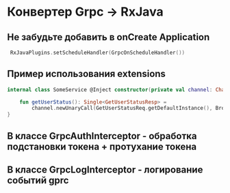 # Конвертер Grpc -> RxJava

## Не забудьте добавить в onCreate Application
```kotlin
 RxJavaPlugins.setScheduleHandler(GrpcOnScheduleHandler())
```

## Пример использования extensions
```kotlin
internal class SomeService @Inject constructor(private val channel: Channel) {

    fun getUserStatus(): Single<GetUserStatusResp> =
        channel.newUnaryCall(GetUserStatusReq.getDefaultInstance(), BrokerAccountCoreServiceGrpc::getGetUserStatusMethod)
}
```

## В классе GrpcAuthInterceptor - обработка подстановки токена + протухание токена

## В классе GrpcLogInterceptor - логирование событий gprc
